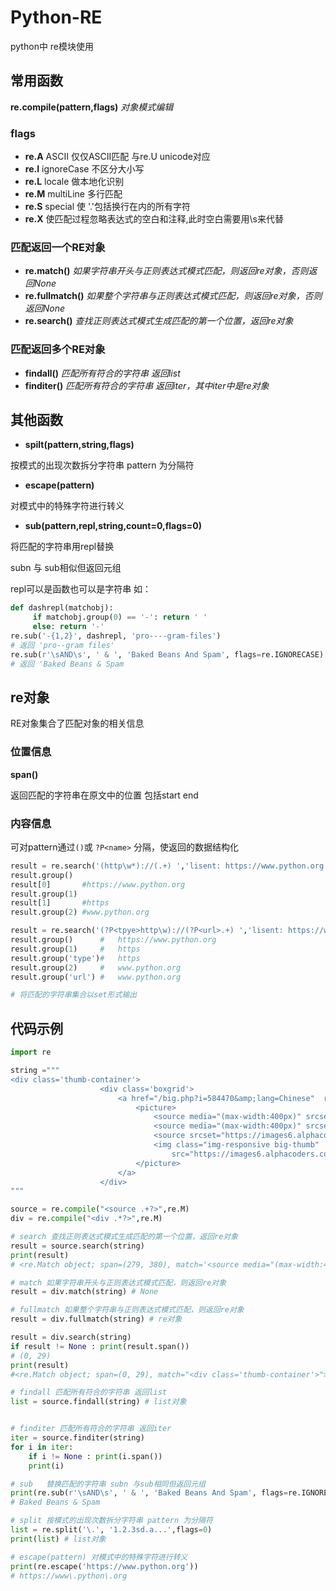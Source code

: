 # Python-RE

python中 re模块使用

## 常用函数

**re.compile(pattern,flags)** *对象模式编辑*

### flags 

- **re.A**	ASCII 仅仅ASCII匹配 与re.U unicode对应
- **re.I**	ignoreCase 不区分大小写
- **re.L**	locale 做本地化识别
- **re.M**	multiLine 多行匹配
- **re.S**	special 使 '.'包括换行在内的所有字符
- **re.X**	使匹配过程忽略表达式的空白和注释,此时空白需要用\s来代替



### 匹配返回一个RE对象

- **re.match()**   *如果字符串开头与正则表达式模式匹配，则返回re对象，否则返回None*
- **re.fullmatch()**   *如果整个字符串与正则表达式模式匹配，则返回re对象，否则返回None*
- **re.search()**   *查找正则表达式模式生成匹配的第一个位置，返回re对象*

### 匹配返回多个RE对象

- **findall()**   *匹配所有符合的字符串 返回list*
- **finditer()**  *匹配所有符合的字符串 返回iter，其中iter中是re对象*

## 其他函数

- **spilt(pattern,string,flags)**   

按模式的出现次数拆分字符串 pattern 为分隔符

- **escape(pattern)**  

对模式中的特殊字符进行转义

- **sub(pattern,repl,string,count=0,flags=0)** 

将匹配的字符串用repl替换

subn 与 sub相似但返回元组

repl可以是函数也可以是字符串 如：

```python
def dashrepl(matchobj):
     if matchobj.group(0) == '-': return ' '
     else: return '-'
re.sub('-{1,2}', dashrepl, 'pro----gram-files')
# 返回 'pro--gram files'
re.sub(r'\sAND\s', ' & ', 'Baked Beans And Spam', flags=re.IGNORECASE)
# 返回 'Baked Beans & Spam

```

## re对象

RE对象集合了匹配对象的相关信息

### 位置信息    

**span()**	

返回匹配的字符串在原文中的位置
包括start end

### 内容信息   


可对pattern通过`()`或 `?P<name>` 分隔，使返回的数据结构化



```python
result = re.search('(http\w*)://(.+) ','lisent: https://www.python.org dfasd')
result.group() 
result[0]		#https://www.python.org
result.group(1)	
result[1]		#https
result.group(2)	#www.python.org

result = re.search('(?P<tpye>http\w)://(?P<url>.+) ','lisent: https://www.python.org dfasd')
result.group()		#   https://www.python.org
result.group(1)		#   https
result.group('type')#	https
result.group(2)	    #	www.python.org
result.group('url') #	www.python.org

# 将匹配的字符串集合以set形式输出
```





## 代码示例

```python
import re

string ="""
<div class='thumb-container'>
                    <div class='boxgrid'>
                        <a href="/big.php?i=584470&amp;lang=Chinese"  rel="nofollow"  title="动漫 女孩 花 Brown Hair Brown Eyes 高清壁纸 | 桌面背景">
                            <picture>
                                <source media="(max-width:400px)" srcset="https://images6.alphacoders.com/584/thumb-350-584470.webp">
                                <source media="(max-width:400px)" srcset="https://images6.alphacoders.com/584/thumb-350-584470.jpg">
                                <source srcset="https://images6.alphacoders.com/584/thumbbig-584470.webp">
                                <img class="img-responsive big-thumb"   width="600" height="375" 
                                    src="https://images6.alphacoders.com/584/thumbbig-584470.jpg" alt="动漫 女孩 花 Brown Hair Brown Eyes 高清壁纸 | 桌面背景">
                            </picture>
                        </a>
                    </div>
"""

source = re.compile("<source .+?>",re.M)
div = re.compile("<div .*?>",re.M)

# search 查找正则表达式模式生成匹配的第一个位置，返回re对象
result = source.search(string)
print(result)
# <re.Match object; span=(279, 380), match='<source media="(max-width:400px)" srcset="https:/>

# match 如果字符串开头与正则表达式模式匹配，则返回re对象
result = div.match(string) # None

# fullmatch 如果整个字符串与正则表达式模式匹配，则返回re对象
result = div.fullmatch(string) # re对象

result = div.search(string)
if result != None : print(result.span()) 
# (0, 29)
print(result) 
#<re.Match object; span=(0, 29), match="<div class='thumb-container'>">

# findall 匹配所有符合的字符串 返回list
list = source.findall(string) # list对象


# finditer 匹配所有符合的字符串 返回iter
iter = source.finditer(string)
for i in iter:
    if i != None : print(i.span())
    print(i)

# sub   替换匹配的字符串 subn 与sub相同但返回元组
print(re.sub(r'\sAND\s', ' & ', 'Baked Beans And Spam', flags=re.IGNORECASE))
# Baked Beans & Spam

# split 按模式的出现次数拆分字符串 pattern 为分隔符
list = re.split('\.', '1.2.3sd.a...',flags=0)
print(list) # list对象

# escape(pattern) 对模式中的特殊字符进行转义
print(re.escape('https://www.python.org'))
# https://www\.python\.org

```








